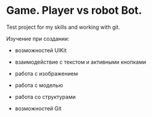# Game. Player vs robot Bot.

Test project for my skills and working with git.

Изучение при создании:

- возможностей UIKit

- взаимодействие с текстом и активными кнопками

- работа с изображением

- работа с моделью

- работа со структурами

- возможностей Git
